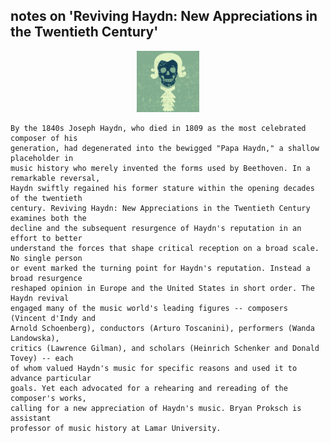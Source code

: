 ## notes on 'Reviving Haydn: New Appreciations in the Twentieth Century'

<p align="center">
  <img src="https://github.com/stan-alam/music/blob/develop/Haydn/lfOfHaydn/images/haydn.png" width="20%" height="20%">
</p>

```text
By the 1840s Joseph Haydn, who died in 1809 as the most celebrated composer of his
generation, had degenerated into the bewigged "Papa Haydn," a shallow placeholder in
music history who merely invented the forms used by Beethoven. In a remarkable reversal,
Haydn swiftly regained his former stature within the opening decades of the twentieth
century. Reviving Haydn: New Appreciations in the Twentieth Century examines both the
decline and the subsequent resurgence of Haydn's reputation in an effort to better
understand the forces that shape critical reception on a broad scale. No single person
or event marked the turning point for Haydn's reputation. Instead a broad resurgence
reshaped opinion in Europe and the United States in short order. The Haydn revival
engaged many of the music world's leading figures -- composers (Vincent d'Indy and
Arnold Schoenberg), conductors (Arturo Toscanini), performers (Wanda Landowska),
critics (Lawrence Gilman), and scholars (Heinrich Schenker and Donald Tovey) -- each
of whom valued Haydn's music for specific reasons and used it to advance particular
goals. Yet each advocated for a rehearing and rereading of the composer's works,
calling for a new appreciation of Haydn's music. Bryan Proksch is assistant
professor of music history at Lamar University.
```
